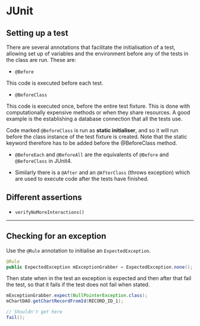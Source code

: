 # JUnit

## Setting up a test

There are several annotations that facilitate the initialisation of a test, allowing set up of variables and the environment before any of the tests in the class are run. These are:

* `@Before`

This code is executed before each test.

* `@BeforeClass`

This code is executed once, before the entire test fixture. This is done with computationally expensive methods or when they share resources. A good example is the establishing a database connection that all the tests use.

Code marked `@BeforeClass` is run as **static initialiser**, and so it will run before the class instance of the test fixture is created. Note that the static keyword therefore has to be added before the @BeforeClass method.

* `@BeforeEach` and `@BeforeAll` are the equivalents of `@Before` and `@BeforeClass` in JUnit4.

* Similarly there is a `@After` and an `@AfterClass` (throws exception) which are used to execute code after the tests have finished.

## Different assertions

* `verifyNoMoreInteractions()`


---



## Checking for an exception

Use the `@Rule` annotation to initialise an `ExpectedException`.

```Java
@Rule
public ExpectedException mExceptionGrabber = ExpectedException.none();
```

Then state when in the test an exception is expected and then after that fail the test, so that it fails if the test does not fail when stated.

```Java
mExceptionGrabber.expect(NullPointerException.class);
mChartDAO.getChartRecordFromId(RECORD_ID_1);

// Shouldn't get here
fail();
```
